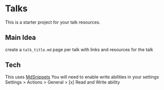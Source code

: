 # Talks

This is a starter project for your talk resources.

## Main Idea

create a `talk_title.md` page per talk with links and resources for the talk

## Tech

This uses [MdSnippets](https://mdsnippets.com)
You will need to enable write abilities in your settings
Settings > Actions > General > [x] Read and Write ability